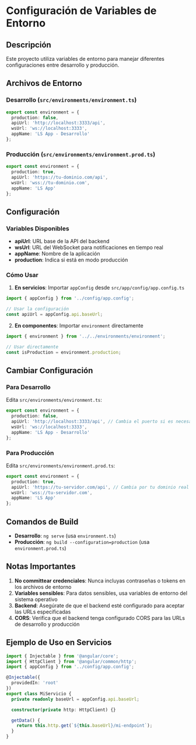 # Configuración de Variables de Entorno

## Descripción
Este proyecto utiliza variables de entorno para manejar diferentes configuraciones entre desarrollo y producción.

## Archivos de Entorno

### Desarrollo (`src/environments/environment.ts`)
```typescript
export const environment = {
  production: false,
  apiUrl: 'http://localhost:3333/api',
  wsUrl: 'ws://localhost:3333',
  appName: 'LS App - Desarrollo'
};
```

### Producción (`src/environments/environment.prod.ts`)
```typescript
export const environment = {
  production: true,
  apiUrl: 'https://tu-dominio.com/api',
  wsUrl: 'wss://tu-dominio.com',
  appName: 'LS App'
};
```

## Configuración

### Variables Disponibles

- **apiUrl**: URL base de la API del backend
- **wsUrl**: URL del WebSocket para notificaciones en tiempo real
- **appName**: Nombre de la aplicación
- **production**: Indica si está en modo producción

### Cómo Usar

1. **En servicios**: Importar `appConfig` desde `src/app/config/app.config.ts`
```typescript
import { appConfig } from '../config/app.config';

// Usar la configuración
const apiUrl = appConfig.api.baseUrl;
```

2. **En componentes**: Importar `environment` directamente
```typescript
import { environment } from '../../environments/environment';

// Usar directamente
const isProduction = environment.production;
```

## Cambiar Configuración

### Para Desarrollo
Edita `src/environments/environment.ts`:
```typescript
export const environment = {
  production: false,
  apiUrl: 'http://localhost:3333/api', // Cambia el puerto si es necesario
  wsUrl: 'ws://localhost:3333',
  appName: 'LS App - Desarrollo'
};
```

### Para Producción
Edita `src/environments/environment.prod.ts`:
```typescript
export const environment = {
  production: true,
  apiUrl: 'https://tu-servidor.com/api', // Cambia por tu dominio real
  wsUrl: 'wss://tu-servidor.com',
  appName: 'LS App'
};
```

## Comandos de Build

- **Desarrollo**: `ng serve` (usa `environment.ts`)
- **Producción**: `ng build --configuration=production` (usa `environment.prod.ts`)

## Notas Importantes

1. **No committear credenciales**: Nunca incluyas contraseñas o tokens en los archivos de entorno
2. **Variables sensibles**: Para datos sensibles, usa variables de entorno del sistema operativo
3. **Backend**: Asegúrate de que el backend esté configurado para aceptar las URLs especificadas
4. **CORS**: Verifica que el backend tenga configurado CORS para las URLs de desarrollo y producción

## Ejemplo de Uso en Servicios

```typescript
import { Injectable } from '@angular/core';
import { HttpClient } from '@angular/common/http';
import { appConfig } from '../config/app.config';

@Injectable({
  providedIn: 'root'
})
export class MiServicio {
  private readonly baseUrl = appConfig.api.baseUrl;

  constructor(private http: HttpClient) {}

  getData() {
    return this.http.get(`${this.baseUrl}/mi-endpoint`);
  }
}
```
